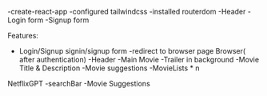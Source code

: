 


-create-react-app
-configured tailwindcss 
-installed routerdom
-Header
-Login form
-Signup form






Features:
- Login/Signup
   signin/signup form
   -redirect to browser page
  Browser( after authentication)
    -Header
    -Main Movie
       -Trailer in background
       -Movie Title & Description
       -Movie suggestions
            -MovieLists * n

NetflixGPT
 -searchBar
 -Movie Suggestions